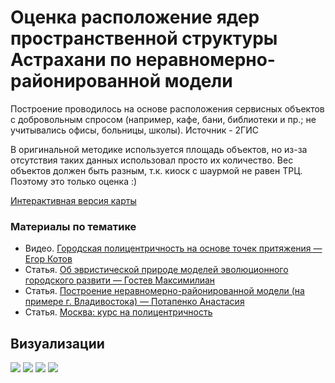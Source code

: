 # Оценка расположение ядер пространственной структуры Астрахани по неравномерно-районированной модели

Построение проводилось на основе расположения сервисных объектов с добровольным спросом (например, кафе, бани, библиотеки и пр.; не учитывались офисы, больницы, школы). Источник - 2ГИС

В оригинальной методике используется площадь объектов, но из-за отсутствия таких данных использовал просто их количество. Вес объектов должен быть разным, т.к. киоск с шаурмой не равен ТРЦ. Поэтому это только оценка :)

[Интерактивная версия карты](https://irbiszzz.carto.com/builder/e8647a51-5d7e-43f5-9dec-7babd6bd75dd/embed)

### Материалы по тематике

* Видео. [Городская полицентричность на основе точек притяжения — Егор Котов](https://www.youtube.com/watch?v=ccMpN7ZihLo)
* Статья. [Об эвристической природе моделей эволюционного городского развити — Гостев Максимилиан](https://cyberleninka.ru/article/n/ob-evristicheskoy-prirode-modeley-evolyutsionnogo-gorodskogo-razvitiya)
* Статья. [Построение неравномерно-районированной модели (на примере г. Владивостока) — Потапенко Анастасия](https://cyberleninka.ru/article/n/postroenie-neravnomerno-rayonirovannoy-modeli-na-primere-g-vladivostoka)
* Статья. [Москва: курс на полицентричность](https://mosurbanforum.ru/upload/iblock/1cf/1cf9fbc125998999902f530b7d8a033e.pdf)

## Визуализации

![](https://sun9-2.userapi.com/Azmv9vtM9azIaf0uvU8TsY5tZu4fFcLKn4DTYQ/YaYeBwT5Ulg.jpg)
![](https://sun9-49.userapi.com/um0yE3YNmvj3-3Z2rcHDxYPqhiOvi7mPBk-clg/Z_rLo_fj3Jk.jpg)
![](https://sun9-20.userapi.com/1S9sudZReu5hlMhcl146uy0NynaMSyI8iCXTtQ/686hxiyJT8A.jpg)
![](https://sun9-73.userapi.com/tGbPtQBQKHyXKcM6IHqEKGzcIygFhtQdKdAHNw/aNal91Nk3As.jpg)

